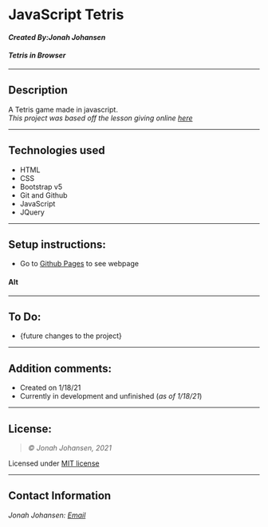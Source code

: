 # JavaScript Tetris
#### *Created By:Jonah Johansen*
#### *Tetris in Browser*

* * *

## Description  
A Tetris game made in javascript.   
_This project was based off the lesson giving online [here](https://www.youtube.com/watch?v=rAUn1Lom6dw)_    

* * *

## Technologies used
* HTML
* CSS
* Bootstrap v5
* Git and Github
* JavaScript
* JQuery

* * *

## Setup instructions:  
* Go to [Github Pages](https://jjohan-work.github.io/#) to see webpage
#### Alt


* * *

## To Do:
* {future changes to the project}

* * *

## Addition comments:
* Created on 1/18/21  
* Currently in development and unfinished (*as of 1/18/21*)

* * *

## License:
> *&copy; Jonah Johansen, 2021*

Licensed under [MIT license](https://mit-license.org/)

* * *

## Contact Information
_Jonah Johansen: [Email](johansenjonah+git@gmail.com)_